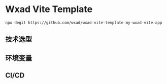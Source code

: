 # Wxad Vite Template

```
npx degit https://github.com/wxad/wxad-vite-template my-wxad-vite-app
```

## 技术选型

## 环境变量

## CI/CD